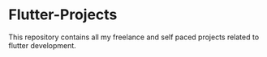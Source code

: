 # Flutter-Projects
This repository contains all my freelance and self paced projects related to flutter development.
